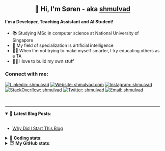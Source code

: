 <h2 align="center">
	👋 Hi, I'm Søren - aka <a href="https://shmulvad.com">shmulvad</a>
</h2>

#### I'm a Developer, Teaching Assistant and AI Student!
- 📚 Studying MSc in computer science at National University of Singapore
- 🧠 My field of specialization is artificial intelligence
- 👨‍🏫 When I'm not trying to make myself smarter, I try educating others as a TA
- 👨‍💻 I love to build my own stuff

### Connect with me:

[![Linkedin: shmulvad](https://img.shields.io/badge/shmulvad-blue?style=flat&logo=Linkedin&logoColor=white)][linkedin]
[![Website: shmulvad.com](https://img.shields.io/badge/shmulvad.com-47CCCC?&style=flat&logo=Google-Chrome&logoColor=white)][website]
[![Instagram: shmulvad](https://img.shields.io/badge/-@shmulvad-purple?style=flat&logo=Instagram&logoColor=white)][instagram]
[![StackOverflow: shmulvad](https://img.shields.io/badge/shmulvad-FE7A16?style=flat&logo=stack-overflow&logoColor=white)][stackOverflow]
[![Twitter: shmulvad](https://img.shields.io/badge/@shmulvad-1ca0f1?style=flat&logo=twitter&logoColor=white)][twitter]
[![Email: shmulvad](https://img.shields.io/badge/shmulvad-D14836?style=flat&logo=gmail&logoColor=white)][mail]

<br />

---

<details open>
 <summary>📕 <b>Latest Blog Posts</b>: </summary>

<br>

<!-- BLOG-POST-LIST:START -->
- [Why Did I Start This Blog](https://shmulvad.com/blog/why-did-start-this-blog)
<!-- BLOG-POST-LIST:END -->

</details>

<!-- --- -->

<details>
 <summary>🤖 <b>Coding stats</b>: </summary>

<br>

<!--START_SECTION:waka-->
**I'm a Night 🦉** 

```text
🌞 Morning    90 commits     ██░░░░░░░░░░░░░░░░░░░░░░░   8.63% 
🌆 Daytime    401 commits    █████████░░░░░░░░░░░░░░░░   38.45% 
🌃 Evening    351 commits    ████████░░░░░░░░░░░░░░░░░   33.65% 
🌙 Night      201 commits    ████░░░░░░░░░░░░░░░░░░░░░   19.27%

```


📊 **This Week I Spent My Time On** 

```text
💬 Programming Languages: 
Python                   6 hrs 57 mins       ██████████░░░░░░░░░░░░░░░   40.58% 
Other                    4 hrs 29 mins       ██████░░░░░░░░░░░░░░░░░░░   26.2% 
C++                      2 hrs 11 mins       ███░░░░░░░░░░░░░░░░░░░░░░   12.78% 
Text                     1 hr 36 mins        ██░░░░░░░░░░░░░░░░░░░░░░░   9.37% 
HTML                     49 mins             █░░░░░░░░░░░░░░░░░░░░░░░░   4.8%

🔥 Editors: 
VS Code                  9 hrs 50 mins       ██████████████░░░░░░░░░░░   57.38% 
Zsh                      4 hrs 24 mins       ██████░░░░░░░░░░░░░░░░░░░   25.76% 
Sublime Text             2 hrs 53 mins       ████░░░░░░░░░░░░░░░░░░░░░   16.86%

🐱‍💻 Projects: 
ps3                      7 hrs 4 mins        ██████████░░░░░░░░░░░░░░░   41.3% 
Terminal                 3 hrs 17 mins       ████░░░░░░░░░░░░░░░░░░░░░   19.23% 
Unknown Project          2 hrs 53 mins       ████░░░░░░░░░░░░░░░░░░░░░   16.86% 
starter                  1 hr 56 mins        ██░░░░░░░░░░░░░░░░░░░░░░░   11.32% 
overvaagning-sender      55 mins             █░░░░░░░░░░░░░░░░░░░░░░░░   5.35%

```


 Last Updated on 12/09/2021
<!--END_SECTION:waka-->

</details>

<!-- --- -->

<details>
 <summary>😇 <b>My GitHub stats</b>: </summary>

<br>

<img align="left" alt="shmulvad's Github Stats" src="https://github-readme-stats.vercel.app/api?username=shmulvad&show_icons=true&hide_border=true" />

</details>



[website]: https://shmulvad.com
[twitter]: https://twitter.com/shmulvad
[linkedin]: https://linkedin.com/in/shmulvad
[instagram]: https://instagram.com/shmulvad
[stackOverflow]: https://stackoverflow.com/users/9248793/shmulvad
[mail]: mailto:shmulvad@gmail.com
[github]: https://github.com/shmulvad
